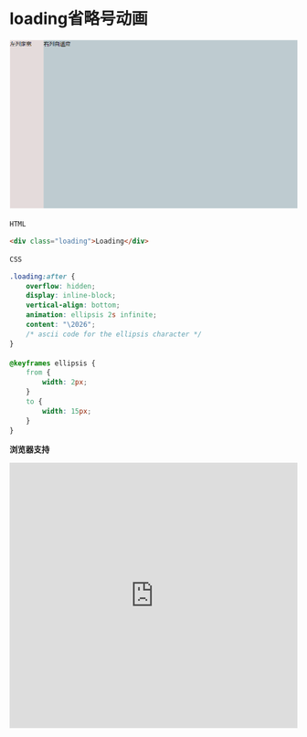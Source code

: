 # <b>loading省略号动画</b>

![效果](./../assets/layout1.png)

`HTML`

```html
<div class="loading">Loading</div>
```

`CSS`
```css
.loading:after {
    overflow: hidden;
    display: inline-block;
    vertical-align: bottom;
    animation: ellipsis 2s infinite;
    content: "\2026";
    /* ascii code for the ellipsis character */
}

@keyframes ellipsis {
    from {
        width: 2px;
    }
    to {
        width: 15px;
    }
}
```
<b>浏览器支持</b>
<iframe src="https://caniuse.bitsofco.de/embed/index.html?feat=css-animation&amp;periods=future_2,future_1,current,past_1,past_2,past_3&amp;accessible-colours=false" frameborder="0" width="100%" height="465px"></iframe>

